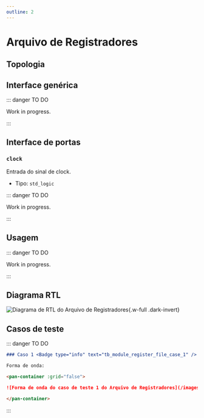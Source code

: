 ```yaml
---
outline: 2
---
```


# Arquivo de Registradores

## Topologia

<pan-container>

<!--@include: @<!--@include: @/.includes/module_register_file-topology.md-->

</pan-container>

## Interface genérica

::: danger TO DO

Work in progress.

:::

## Interface de portas

### `clock` <Badge type="success" text="INPUT" />

Entrada do sinal de clock.

- Tipo: `std_logic`

::: danger TO DO

Work in progress.

:::

## Usagem

::: danger TO DO

Work in progress.

:::

## Diagrama RTL

<pan-container>

![Diagrama de RTL do Arquivo de Registradores](/images/reference/components/module_register_file_netlist.svg){.w-full .dark-invert}

</pan-container>

## Casos de teste

::: danger TO DO

```md
### Caso 1 <Badge type="info" text="tb_module_register_file_case_1" />

Forma de onda:

<pan-container :grid="false">

![Forma de onda do caso de teste 1 do Arquivo de Registradores](/images/reference/components/tb_module_register_file_case_1.svg){.w-full .dark-invert}

</pan-container>

```

:::
